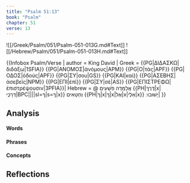 ```yaml
---
title: "Psalm 51:13"
book: "Psalm"
chapter: 51
verse: 13
---
```

![[/Greek/Psalm/051/Psalm-051-013G.md#Text]]
![[/Hebrew/Psalm/051/Psalm-051-013H.md#Text]]

{{Infobox Psalm/Verse |
  author = King David |
  Greek = {{PG|ΔΙΔΑΣΚΩ|διδάξω|1SFIA}} {{PG|ΑΝΟΜΟΣ|ἀνόμους|APM}} {{PG|Ο|τὰς|APF}} {{PG|ΟΔΟΣ|ὁδούς|APF}} {{PG|ΣΥ|σου|GS}} {{PG|ΚΑΙ|καὶ}} {{PG|ΑΣΕΒΗΣ|ἀσεβεῖς|NPM}} {{PG|ΕΠΙ|ἐπὶ}} {{PG|ΣΥ|σὲ|AS}} {{PG|ΕΠΙΣΤΡΕΦΩ|ἐπιστρέψουσιν|3PFIA}}|
  Hebrew = @
אֲלַמְּדָה
פֹשְׁעִים
{{PH|דֶּרֶךְ|x|דְּרָכֶי|BPC||||sl=ךָ|s=ךָ|x}}
וְחַטָּאִים
{{PH|ךָ|x|ךָ|x|אֶל|x|אֵלֶי|x}}
יָשׁוּבוּ
׃|
}}

## Analysis

#### Words

#### Phrases

#### Concepts

## Reflections

